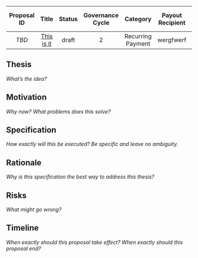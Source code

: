 | Proposal ID | Title | Status | Governance Cycle | Category | Payout Recipient | Payout Amount (USD) | Last Payout Cycle | Discussion Thread | Data Backup | Voting | Total Votes | For | Against |
| :--: | :--: | :--: | :--: | :--: | :--: | :--: | :--: | :--: | :--: | :--: | :--: | :--: | :--: |
| _TBD_ | [This is it]() | draft | 2 | Recurring Payment | wergfwerf | 121212 | 9 | [Discord]() |  |  |  |  |  |

## Thesis

*What’s the idea?*

## Motivation

*Why now? What problems does this solve?*

## Specification

*How exactly will this be executed? Be specific and leave no ambiguity.*

## Rationale

*Why is this specification the best way to address this thesis?*

## Risks

*What might go wrong?*

## Timeline

*When exactly should this proposal take effect? When exactly should this proposal end?*
